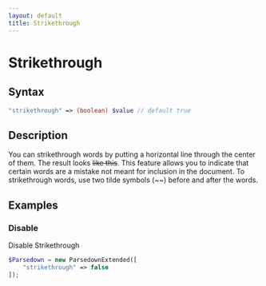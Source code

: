 ```yaml
---
layout: default
title: Strikethrough
---
```


# Strikethrough

## Syntax
```php
"strikethrough" => (boolean) $value // default true
```

## Description
You can strikethrough words by putting a horizontal line through the center of them. The result looks ~~like this~~. This feature allows you to indicate that certain words are a mistake not meant for inclusion in the document. To strikethrough words, use two tilde symbols (~~) before and after the words.

## Examples

### Disable
Disable Strikethrough

```php
$Parsedown = new ParsedownExtended([
    "strikethrough" => false
]);
```
